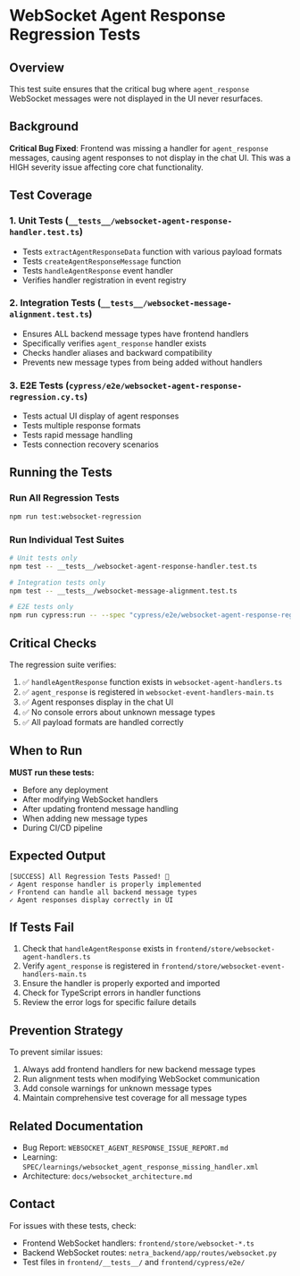 # WebSocket Agent Response Regression Tests

## Overview
This test suite ensures that the critical bug where `agent_response` WebSocket messages were not displayed in the UI never resurfaces.

## Background
**Critical Bug Fixed**: Frontend was missing a handler for `agent_response` messages, causing agent responses to not display in the chat UI. This was a HIGH severity issue affecting core chat functionality.

## Test Coverage

### 1. Unit Tests (`__tests__/websocket-agent-response-handler.test.ts`)
- Tests `extractAgentResponseData` function with various payload formats
- Tests `createAgentResponseMessage` function 
- Tests `handleAgentResponse` event handler
- Verifies handler registration in event registry

### 2. Integration Tests (`__tests__/websocket-message-alignment.test.ts`)
- Ensures ALL backend message types have frontend handlers
- Specifically verifies `agent_response` handler exists
- Checks handler aliases and backward compatibility
- Prevents new message types from being added without handlers

### 3. E2E Tests (`cypress/e2e/websocket-agent-response-regression.cy.ts`)
- Tests actual UI display of agent responses
- Tests multiple response formats
- Tests rapid message handling
- Tests connection recovery scenarios

## Running the Tests

### Run All Regression Tests
```bash
npm run test:websocket-regression
```

### Run Individual Test Suites
```bash
# Unit tests only
npm test -- __tests__/websocket-agent-response-handler.test.ts

# Integration tests only  
npm test -- __tests__/websocket-message-alignment.test.ts

# E2E tests only
npm run cypress:run -- --spec "cypress/e2e/websocket-agent-response-regression.cy.ts"
```

## Critical Checks

The regression suite verifies:

1. ✅ `handleAgentResponse` function exists in `websocket-agent-handlers.ts`
2. ✅ `agent_response` is registered in `websocket-event-handlers-main.ts`
3. ✅ Agent responses display in the chat UI
4. ✅ No console errors about unknown message types
5. ✅ All payload formats are handled correctly

## When to Run

**MUST run these tests:**
- Before any deployment
- After modifying WebSocket handlers
- After updating frontend message handling
- When adding new message types
- During CI/CD pipeline

## Expected Output

```
[SUCCESS] All Regression Tests Passed! 🎉
✓ Agent response handler is properly implemented
✓ Frontend can handle all backend message types  
✓ Agent responses display correctly in UI
```

## If Tests Fail

1. Check that `handleAgentResponse` exists in `frontend/store/websocket-agent-handlers.ts`
2. Verify `agent_response` is registered in `frontend/store/websocket-event-handlers-main.ts`
3. Ensure the handler is properly exported and imported
4. Check for TypeScript errors in handler functions
5. Review the error logs for specific failure details

## Prevention Strategy

To prevent similar issues:
1. Always add frontend handlers for new backend message types
2. Run alignment tests when modifying WebSocket communication
3. Add console warnings for unknown message types
4. Maintain comprehensive test coverage for all message types

## Related Documentation

- Bug Report: `WEBSOCKET_AGENT_RESPONSE_ISSUE_REPORT.md`
- Learning: `SPEC/learnings/websocket_agent_response_missing_handler.xml`
- Architecture: `docs/websocket_architecture.md`

## Contact

For issues with these tests, check:
- Frontend WebSocket handlers: `frontend/store/websocket-*.ts`
- Backend WebSocket routes: `netra_backend/app/routes/websocket.py`
- Test files in `frontend/__tests__/` and `frontend/cypress/e2e/`